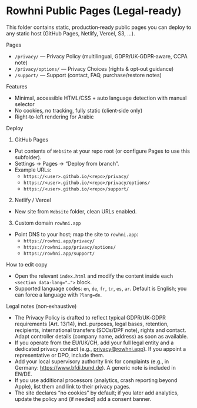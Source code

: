 # Rowhni Public Pages (Legal‑ready)

This folder contains static, production‑ready public pages you can deploy to any static host (GitHub Pages, Netlify, Vercel, S3, …).

Pages
- `/privacy/` — Privacy Policy (multilingual, GDPR/UK‑GDPR‑aware, CCPA note)
- `/privacy/options/` — Privacy Choices (rights & opt‑out guidance)
- `/support/` — Support (contact, FAQ, purchase/restore notes)

Features
- Minimal, accessible HTML/CSS + auto language detection with manual selector
- No cookies, no tracking, fully static (client‑side only)
- Right‑to‑left rendering for Arabic

Deploy
1) GitHub Pages
- Put contents of `Website` at your repo root (or configure Pages to use this subfolder).
- Settings → Pages → “Deploy from branch”.
- Example URLs:
  - `https://<user>.github.io/<repo>/privacy/`
  - `https://<user>.github.io/<repo>/privacy/options/`
  - `https://<user>.github.io/<repo>/support/`

2) Netlify / Vercel
- New site from `Website` folder, clean URLs enabled.

3) Custom domain `rowhni.app`
- Point DNS to your host; map the site to `rowhni.app`:
  - `https://rowhni.app/privacy/`
  - `https://rowhni.app/privacy/options/`
  - `https://rowhni.app/support/`

How to edit copy
- Open the relevant `index.html` and modify the content inside each `<section data-lang="…">` block.
- Supported language codes: `en`, `de`, `fr`, `tr`, `es`, `ar`. Default is English; you can force a language with `?lang=de`.

Legal notes (non‑exhaustive)
- The Privacy Policy is drafted to reflect typical GDPR/UK‑GDPR requirements (Art. 13/14), incl. purposes, legal bases, retention, recipients, international transfers (SCCs/DPF note), rights and contact. Adapt controller details (company name, address) as soon as available.
- If you operate from the EU/UK/CH, add your full legal entity and a dedicated privacy contact (e.g., privacy@rowhni.app). If you appoint a representative or DPO, include them.
- Add your local supervisory authority link for complaints (e.g., in Germany: https://www.bfdi.bund.de). A generic note is included in EN/DE.
- If you use additional processors (analytics, crash reporting beyond Apple), list them and link to their privacy pages.
- The site declares “no cookies” by default; if you later add analytics, update the policy and (if needed) add a consent banner.

